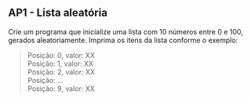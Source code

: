 ## AP1 - Lista aleatória

Crie um programa que inicialize uma lista com 10 números entre 0 e 100, gerados aleatoriamente. Imprima os itens da
lista conforme o exemplo:

> Posição: 0, valor: XX  
> Posição: 1, valor: XX  
> Posição: 2, valor: XX  
> Posição: ...  
> Posição: 9, valor: XX  
